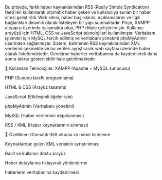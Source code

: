 Bu projede, farklı haber kaynaklarından RSS (Really Simple Syndication) feed'leri kullanılarak otomatik haber çeken ve kullanıcıya sunan bir haber sitesi geliştirildi. Web sitesi, haber başlıklarını, açıklamalarını ve ilgili bağlantıları dinamik olarak listeleyen bir yapı sunmaktadır.
Proje, XAMPP altyapısı üzerinde çalışmakta olup, PHP diliyle geliştirilmiştir. Kullanıcı arayüzü için HTML, CSS ve JavaScript teknolojileri kullanılmıştır. Veritabanı işlemleri için MySQL tercih edilmiş ve veritabanı yönetimi phpMyAdmin üzerinden sağlanmıştır.
Sistem, belirlenen RSS kaynaklarından XML verilerini çekmekte ve bu verileri ayrıştırarak web sayfası üzerinde haber olarak listelemektedir. Gerekirse haberler veritabanına da kaydedilerek daha sonra tekrar gösterilebilir hale getirilmektedir.

🔧 Kullanılan Teknolojiler:
XAMPP (Apache + MySQL sunucusu)

PHP (Sunucu taraflı programlama)

HTML & CSS (Arayüz tasarımı)

JavaScript (Etkileşimli öğeler için)

phpMyAdmin (Veritabanı yönetimi)

MySQL (Haber verilerinin depolanması)

RSS / XML (Haber kaynaklarının alınması)

🚀 Özellikler:
Otomatik RSS okuma ve haber listeleme

Kaynaklardan gelen XML verisinin ayrıştırılması

Basit ve kullanıcı dostu arayüz

Haber detaylarına tıklayarak yönlendirme

haberlerin veritabanına kaydedilmesi
